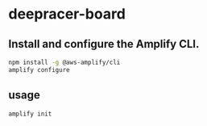 # deepracer-board

## Install and configure the Amplify CLI.

```bash
npm install -g @aws-amplify/cli
amplify configure
```

## usage

```bash
amplify init
```
